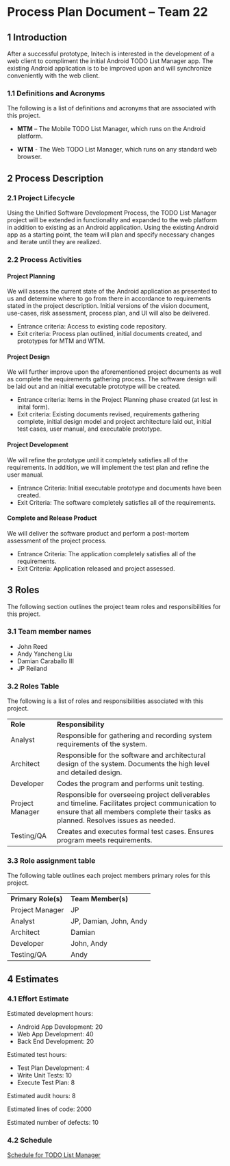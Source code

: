 # Process Plan Document – Team 22

## 1 Introduction
After a successful prototype, Initech is interested in the development of a web client to compliment the initial Android TODO List Manager app. The existing Android application is to be improved upon and will synchronize conveniently with the web client. 

### 1.1 Definitions and Acronyms
The following is a list of definitions and acronyms that are associated with this project.


- **MTM** – The Mobile TODO List Manager, which runs on the Android platform.

- **WTM** - The Web TODO List Manager, which runs on any standard web browser.


## 2 Process Description

### 2.1 Project Lifecycle

Using the Unified Software Development Process, the TODO List Manager project will be extended in functionality and expanded to the web platform in addition to existing as an Android application. Using the existing Android app as a starting point, the team will plan and specify necessary changes and iterate until they are realized.  

### 2.2 Process Activities

#### Project Planning
We will assess the current state of the Android application as presented to us and determine where to go from there in accordance to requirements stated in the project description. Initial versions of the vision document, use-cases, risk assessment, process plan, and UI will also be delivered.
* Entrance criteria: Access to existing code repository.
* Exit criteria: Process plan outlined, initial documents created, and prototypes for MTM and WTM. 

#### Project Design
We will further improve upon the aforementioned project documents as well as complete the requirements gathering process. The software design will be laid out and an initial executable prototype will be created. 
* Entrance criteria: Items in the Project Planning phase created (at lest in inital form).
* Exit criteria: Existing documents revised, requirements gathering complete, initial design model and project architecture laid out, initial test cases, user manual, and executable prototype.

#### Project Development
We will refine the prototype until it completely satisfies all of the requirements. In addition, we will implement the test plan and refine the user manual. 
* Entrance Criteria: Initial executable prototype and documents have been created.
* Exit Criteria: The software completely satisfies all of the requirements.

#### Complete and Release Product
We will deliver the software product and perform a post-mortem assessment of the project process.
* Entrance Criteria: The application completely satisfies all of the requirements.
* Exit Criteria: Application released and project assessed.

## 3 Roles
The following section outlines the project team roles and responsibilities for this project.

### 3.1 Team member names

- John Reed
- Andy Yancheng Liu
- Damian Caraballo III
- JP Reiland

### 3.2 Roles Table
The following is a list of roles and responsibilities associated with this project.
<table>
<tbody>
	<tr>
		<td><b>Role</b></td>
		<td><b>Responsibility</b></td>
	</tr>
	<tr>
		<td>Analyst</td> 
		<td>Responsible for gathering and recording system requirements of the system.</td>
	</tr>
	<tr>
		<td>Architect</td> 
		<td>Responsible for the software and architectural design of the system.  Documents the high level and detailed design.</td>
	</tr>
	<tr>
		<td>Developer</td> 
		<td>Codes the program and performs unit testing.</td>
	</tr>
	<tr>
		<td>Project Manager</td> 
		<td>Responsible for overseeing project deliverables and timeline. Facilitates project communication to ensure that all members complete their tasks as planned. Resolves issues as needed.</td>
	</tr>
	<tr>
		<td>Testing/QA</td> 
		<td>Creates and executes formal test cases.  Ensures program meets requirements.</td>
	</tr>
	
</tbody>
</table>

### 3.3 Role assignment table
The following table outlines each project members primary roles for this project.

<table>
<tbody>
	<tr>
		<td><b>Primary Role(s)</b></td>
		<td><b>Team Member(s)</b></td>
	</tr>
	<tr>
		<td>Project Manager</td> 
		<td>JP</td>
	</tr>
	<tr>
		<td>Analyst</td> 
		<td>JP, Damian, John, Andy</td>
	</tr>
	<tr>
		<td>Architect</td> 
		<td>Damian</td>
	</tr>
	<tr>
		<td>Developer</td> 
		<td>John, Andy</td>
	</tr>
	<tr>
		<td>Testing/QA</td> 
		<td>Andy</td>
	</tr>
	
</tbody>
</table>

## 4 Estimates

### 4.1 Effort Estimate

Estimated development hours:  
* Android App Development: 20
* Web App Development: 40  
* Back End Development: 20

Estimated test hours: 
* Test Plan Development: 4
* Write Unit Tests: 10
* Execute Test Plan: 8

Estimated audit hours: 8

Estimated lines of code: 2000

Estimated number of defects: 10

### 4.2 Schedule

[Schedule for TODO List Manager](projectPlan.jpg)
